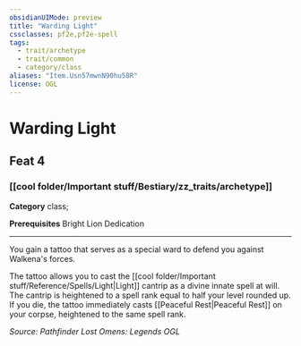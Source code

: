 ```yaml
---
obsidianUIMode: preview
title: "Warding Light"
cssclasses: pf2e,pf2e-spell
tags:
  - trait/archetype
  - trait/common
  - category/class
aliases: "Item.Usn57mwnN90hu58R"
license: OGL
---
```

# Warding Light
## Feat 4
### [[cool folder/Important stuff/Bestiary/zz_traits/archetype]]

**Category** class; 



**Prerequisites** Bright Lion Dedication
* * *
You gain a tattoo that serves as a special ward to defend you against Walkena's forces.

The tattoo allows you to cast the [[cool folder/Important stuff/Reference/Spells/Light|Light]] cantrip as a divine innate spell at will. The cantrip is heightened to a spell rank equal to half your level rounded up. If you die, the tattoo immediately casts [[Peaceful Rest|Peaceful Rest]] on your corpse, heightened to the same spell rank.

*Source: Pathfinder Lost Omens: Legends*
*OGL*